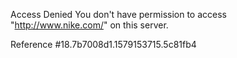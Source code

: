 Access Denied You don't have permission to access "http://www.nike.com/" on this server.

Reference #18.7b7008d1.1579153715.5c81fb4